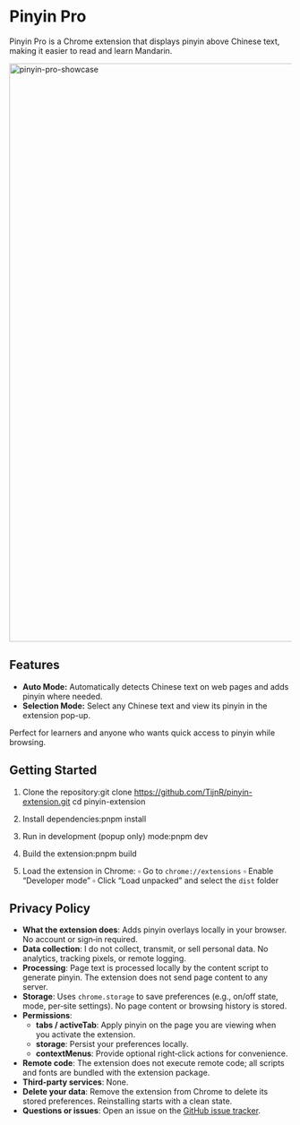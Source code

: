 # Pinyin Pro

Pinyin Pro is a Chrome extension that displays pinyin above Chinese text, making it easier to read and learn Mandarin.

<img width="2044" height="1033" alt="pinyin-pro-showcase" src="https://github.com/user-attachments/assets/321107bf-9497-43d1-a65e-3caac166d71b" />

## Features

- **Auto Mode:** Automatically detects Chinese text on web pages and adds pinyin where needed.
- **Selection Mode:** Select any Chinese text and view its pinyin in the extension pop-up.

Perfect for learners and anyone who wants quick access to pinyin while browsing.

## Getting Started

1.  Clone the repository:git clone https://github.com/TijnR/pinyin-extension.git
    cd pinyin-extension

2.  Install dependencies:pnpm install

3.  Run in development (popup only) mode:pnpm dev

4.  Build the extension:pnpm build

5.  Load the extension in Chrome:
    ▫ Go to ‎`chrome://extensions`
    ▫ Enable “Developer mode”
    ▫ Click “Load unpacked” and select the ‎`dist` folder

## Privacy Policy

- **What the extension does**: Adds pinyin overlays locally in your browser. No account or sign‑in required.
- **Data collection**: I do not collect, transmit, or sell personal data. No analytics, tracking pixels, or remote logging.
- **Processing**: Page text is processed locally by the content script to generate pinyin. The extension does not send page content to any server.
- **Storage**: Uses `chrome.storage` to save preferences (e.g., on/off state, mode, per‑site settings). No page content or browsing history is stored.
- **Permissions**:
  - **tabs / activeTab**: Apply pinyin on the page you are viewing when you activate the extension.
  - **storage**: Persist your preferences locally.
  - **contextMenus**: Provide optional right‑click actions for convenience.
- **Remote code**: The extension does not execute remote code; all scripts and fonts are bundled with the extension package.
- **Third‑party services**: None.
- **Delete your data**: Remove the extension from Chrome to delete its stored preferences. Reinstalling starts with a clean state.
- **Questions or issues**: Open an issue on the [GitHub issue tracker](https://github.com/TijnR/pinyin-extension/issues).
